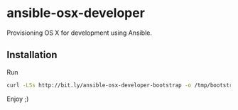 ansible-osx-developer
=====================

Provisioning OS X for development using Ansible.

Installation
------------

Run

```sh
curl -LSs http://bit.ly/ansible-osx-developer-bootstrap -o /tmp/bootstrap.sh && sh /tmp/bootstrap.sh
```

Enjoy ;)
